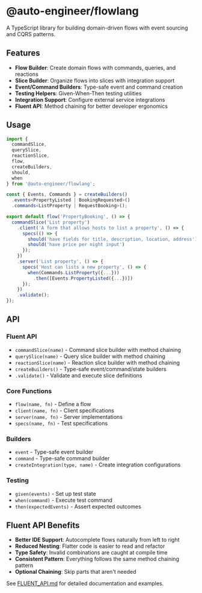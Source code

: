# @auto-engineer/flowlang

A TypeScript library for building domain-driven flows with event sourcing and CQRS patterns.

## Features

- **Flow Builder**: Create domain flows with commands, queries, and reactions
- **Slice Builder**: Organize flows into slices with integration support
- **Event/Command Builders**: Type-safe event and command creation
- **Testing Helpers**: Given-When-Then testing utilities
- **Integration Support**: Configure external service integrations
- **Fluent API**: Method chaining for better developer ergonomics

## Usage

```typescript
import { 
  commandSlice, 
  querySlice, 
  reactionSlice,
  flow, 
  createBuilders,
  should, 
  when 
} from '@auto-engineer/flowlang';

const { Events, Commands } = createBuilders()
  .events<PropertyListed | BookingRequested>()
  .commands<ListProperty | RequestBooking>();

export default flow('PropertyBooking', () => {
  commandSlice('List property')
    .client('A form that allows hosts to list a property', () => {
      specs(() => {
        should('have fields for title, description, location, address')
        should('have price per night input')
      });
    })
    .server('List property', () => {
      specs('Host can lists a new property', () => {
        when(Commands.ListProperty({...}))
          .then([Events.PropertyListed({...})])
      });
    })
    .validate();
});
```

## API

### Fluent API
- `commandSlice(name)` - Command slice builder with method chaining
- `querySlice(name)` - Query slice builder with method chaining
- `reactionSlice(name)` - Reaction slice builder with method chaining
- `createBuilders()` - Type-safe event/command/state builders
- `.validate()` - Validate and execute slice definitions

### Core Functions
- `flow(name, fn)` - Define a flow
- `client(name, fn)` - Client specifications
- `server(name, fn)` - Server implementations
- `specs(name, fn)` - Test specifications

### Builders
- `event` - Type-safe event builder
- `command` - Type-safe command builder
- `createIntegration(type, name)` - Create integration configurations

### Testing
- `given(events)` - Set up test state
- `when(command)` - Execute test command
- `then(expectedEvents)` - Assert expected outcomes

## Fluent API Benefits

- **Better IDE Support**: Autocomplete flows naturally from left to right
- **Reduced Nesting**: Flatter code is easier to read and refactor
- **Type Safety**: Invalid combinations are caught at compile time
- **Consistent Pattern**: Everything follows the same method chaining pattern
- **Optional Chaining**: Skip parts that aren't needed

See [FLUENT_API.md](./FLUENT_API.md) for detailed documentation and examples. 